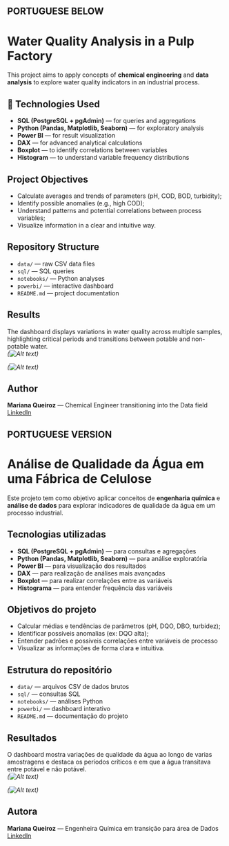 ## PORTUGUESE BELOW 

# Water Quality Analysis in a Pulp Factory

This project aims to apply concepts of **chemical engineering** and **data analysis** to explore water quality indicators in an industrial process.

## 🧠 Technologies Used
- **SQL (PostgreSQL + pgAdmin)** — for queries and aggregations  
- **Python (Pandas, Matplotlib, Seaborn)** — for exploratory analysis  
- **Power BI** — for result visualization  
- **DAX** — for advanced analytical calculations  
- **Boxplot** — to identify correlations between variables  
- **Histogram** — to understand variable frequency distributions  

## Project Objectives
- Calculate averages and trends of parameters (pH, COD, BOD, turbidity);  
- Identify possible anomalies (e.g., high COD);  
- Understand patterns and potential correlations between process variables;  
- Visualize information in a clear and intuitive way.  

## Repository Structure
- `data/` — raw CSV data files  
- `sql/` — SQL queries  
- `notebooks/` — Python analyses  
- `powerbi/` — interactive dashboard  
- `README.md` — project documentation  

## Results
The dashboard displays variations in water quality across multiple samples, highlighting critical periods and transitions between potable and non-potable water.  
*(![Alt text](<Image 1.png>))*  

*(![Alt text](<Image 2.png>))*  

## Author
**Mariana Queiroz** — Chemical Engineer transitioning into the Data field  
[LinkedIn](https://www.linkedin.com/in/marianasimoesqueiroz/)

## PORTUGUESE VERSION

# Análise de Qualidade da Água em uma Fábrica de Celulose

Este projeto tem como objetivo aplicar conceitos de **engenharia química** e **análise de dados** para explorar indicadores de qualidade da água em um processo industrial.

## Tecnologias utilizadas
- **SQL (PostgreSQL + pgAdmin)** — para consultas e agregações
- **Python (Pandas, Matplotlib, Seaborn)** — para análise exploratória
- **Power BI** — para visualização dos resultados
- **DAX** — para realização de análises mais avançadas
- **Boxplot** — para realizar correlações entre as variáveis
- **Histograma** — para entender frequência das variáveis

## Objetivos do projeto
- Calcular médias e tendências de parâmetros (pH, DQO, DBO, turbidez);
- Identificar possíveis anomalias (ex: DQO alta);
- Entender padrões e possiveis correlações entre variáveis de processo
- Visualizar as informações de forma clara e intuitiva.

## Estrutura do repositório
- `data/` — arquivos CSV de dados brutos  
- `sql/` — consultas SQL  
- `notebooks/` — análises Python  
- `powerbi/` — dashboard interativo  
- `README.md` — documentação do projeto

## Resultados
O dashboard mostra variações de qualidade da água ao longo de varias amostragens e destaca os períodos críticos e em que a água transitava entre potável e não potável.  
*(![Alt text](<Image 1.png>))*  

*(![Alt text](<Image 2.png>))*  

## Autora
**Mariana Queiroz** — Engenheira Química em transição para área de Dados  
[LinkedIn](https://www.linkedin.com/in/marianasimoesqueiroz/)




